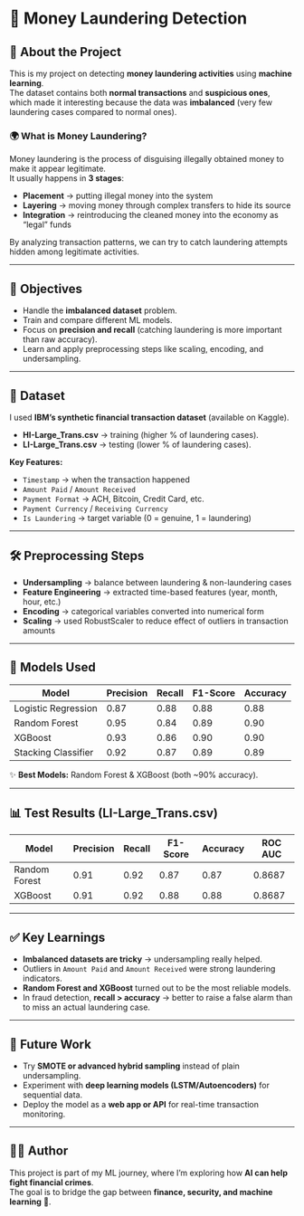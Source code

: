 # 💸 Money Laundering Detection  

## 👋 About the Project  
This is my project on detecting **money laundering activities** using **machine learning**.  
The dataset contains both **normal transactions** and **suspicious ones**, which made it interesting because the data was **imbalanced** (very few laundering cases compared to normal ones).  

### 🌍 What is Money Laundering?  
Money laundering is the process of disguising illegally obtained money to make it appear legitimate.  
It usually happens in **3 stages**:  
- **Placement** → putting illegal money into the system  
- **Layering** → moving money through complex transfers to hide its source  
- **Integration** → reintroducing the cleaned money into the economy as “legal” funds  

By analyzing transaction patterns, we can try to catch laundering attempts hidden among legitimate activities.  

---

## 🎯 Objectives  
- Handle the **imbalanced dataset** problem.  
- Train and compare different ML models.  
- Focus on **precision and recall** (catching laundering is more important than raw accuracy).  
- Learn and apply preprocessing steps like scaling, encoding, and undersampling.  

---

## 📂 Dataset  
I used **IBM’s synthetic financial transaction dataset** (available on Kaggle).  

- **HI-Large_Trans.csv** → training (higher % of laundering cases).  
- **LI-Large_Trans.csv** → testing (lower % of laundering cases).  

**Key Features:**  
- `Timestamp` → when the transaction happened  
- `Amount Paid` / `Amount Received`  
- `Payment Format` → ACH, Bitcoin, Credit Card, etc.  
- `Payment Currency` / `Receiving Currency`  
- `Is Laundering` → target variable (0 = genuine, 1 = laundering)  

---

## 🛠️ Preprocessing Steps  
- **Undersampling** → balance between laundering & non-laundering cases  
- **Feature Engineering** → extracted time-based features (year, month, hour, etc.)  
- **Encoding** → categorical variables converted into numerical form  
- **Scaling** → used RobustScaler to reduce effect of outliers in transaction amounts  

---

## 🤖 Models Used  

| Model                  | Precision | Recall | F1-Score | Accuracy |
|-------------------------|-----------|--------|----------|----------|
| Logistic Regression     | 0.87      | 0.88   | 0.88     | 0.88     |
| Random Forest           | 0.95      | 0.84   | 0.89     | 0.90     |
| XGBoost                 | 0.93      | 0.86   | 0.90     | 0.90     |
| Stacking Classifier     | 0.92      | 0.87   | 0.89     | 0.89     |

✨ **Best Models:** Random Forest & XGBoost (both ~90% accuracy).  

---

## 📊 Test Results (LI-Large_Trans.csv)  

| Model         | Precision | Recall | F1-Score | Accuracy | ROC AUC |
|---------------|-----------|--------|----------|----------|---------|
| Random Forest | 0.91      | 0.92   | 0.87     | 0.87     | 0.8687  |
| XGBoost       | 0.91      | 0.92   | 0.88     | 0.88     | 0.8687  |

---

## ✅ Key Learnings  
- **Imbalanced datasets are tricky** → undersampling really helped.  
- Outliers in `Amount Paid` and `Amount Received` were strong laundering indicators.  
- **Random Forest and XGBoost** turned out to be the most reliable models.  
- In fraud detection, **recall > accuracy** → better to raise a false alarm than to miss an actual laundering case.  

---

## 🚀 Future Work  
- Try **SMOTE or advanced hybrid sampling** instead of plain undersampling.  
- Experiment with **deep learning models (LSTM/Autoencoders)** for sequential data.  
- Deploy the model as a **web app or API** for real-time transaction monitoring.  

---

## 👨‍💻 Author  
This project is part of my ML journey, where I’m exploring how **AI can help fight financial crimes**.  
The goal is to bridge the gap between **finance, security, and machine learning** 🚀.  
